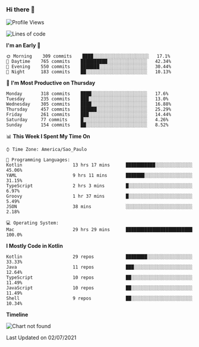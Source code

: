 ### Hi there 👋

<!--
**fernandonogueira/fernandonogueira** is a ✨ _special_ ✨ repository because its `README.md` (this file) appears on your GitHub profile.

Here are some ideas to get you started:

- 🔭 I’m currently working on ...
- 🌱 I’m currently learning ...
- 👯 I’m looking to collaborate on ...
- 🤔 I’m looking for help with ...
- 💬 Ask me about ...
- 📫 How to reach me: ...
- 😄 Pronouns: ...
- ⚡ Fun fact: ...
-->

<!--START_SECTION:waka-->
![Profile Views](http://img.shields.io/badge/Profile%20Views-3-blue)

![Lines of code](https://img.shields.io/badge/From%20Hello%20World%20I%27ve%20Written-567957%20lines%20of%20code-blue)

**I'm an Early 🐤** 

```text
🌞 Morning    309 commits    ████░░░░░░░░░░░░░░░░░░░░░   17.1% 
🌆 Daytime    765 commits    ██████████░░░░░░░░░░░░░░░   42.34% 
🌃 Evening    550 commits    ███████░░░░░░░░░░░░░░░░░░   30.44% 
🌙 Night      183 commits    ██░░░░░░░░░░░░░░░░░░░░░░░   10.13%

```
📅 **I'm Most Productive on Thursday** 

```text
Monday       318 commits    ████░░░░░░░░░░░░░░░░░░░░░   17.6% 
Tuesday      235 commits    ███░░░░░░░░░░░░░░░░░░░░░░   13.0% 
Wednesday    305 commits    ████░░░░░░░░░░░░░░░░░░░░░   16.88% 
Thursday     457 commits    ██████░░░░░░░░░░░░░░░░░░░   25.29% 
Friday       261 commits    ███░░░░░░░░░░░░░░░░░░░░░░   14.44% 
Saturday     77 commits     █░░░░░░░░░░░░░░░░░░░░░░░░   4.26% 
Sunday       154 commits    ██░░░░░░░░░░░░░░░░░░░░░░░   8.52%

```


📊 **This Week I Spent My Time On** 

```text
⌚︎ Time Zone: America/Sao_Paulo

💬 Programming Languages: 
Kotlin                   13 hrs 17 mins      ███████████░░░░░░░░░░░░░░   45.06% 
YAML                     9 hrs 11 mins       ███████░░░░░░░░░░░░░░░░░░   31.15% 
TypeScript               2 hrs 3 mins        █░░░░░░░░░░░░░░░░░░░░░░░░   6.97% 
Groovy                   1 hr 37 mins        █░░░░░░░░░░░░░░░░░░░░░░░░   5.49% 
JSON                     38 mins             ░░░░░░░░░░░░░░░░░░░░░░░░░   2.18%

💻 Operating System: 
Mac                      29 hrs 29 mins      █████████████████████████   100.0%

```

**I Mostly Code in Kotlin** 

```text
Kotlin                   29 repos            ████████░░░░░░░░░░░░░░░░░   33.33% 
Java                     11 repos            ███░░░░░░░░░░░░░░░░░░░░░░   12.64% 
TypeScript               10 repos            ██░░░░░░░░░░░░░░░░░░░░░░░   11.49% 
JavaScript               10 repos            ██░░░░░░░░░░░░░░░░░░░░░░░   11.49% 
Shell                    9 repos             ██░░░░░░░░░░░░░░░░░░░░░░░   10.34%

```


**Timeline**

![Chart not found](https://raw.githubusercontent.com/fernandonogueira/fernandonogueira/master/charts/bar_graph.png) 


 Last Updated on 02/07/2021
<!--END_SECTION:waka-->
